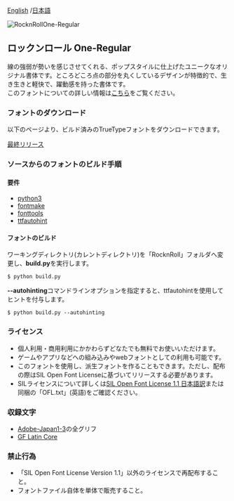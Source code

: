 [English](https://github.com/fontworks-fonts/RocknRoll) /[日本語](README-JP.md) 

![RocknRollOne-Regular](./image_RocknRoll.png)

## ロックンロール  One-Regular

線の強弱が勢いを感じさせてくれる、ポップスタイルに仕上げたユニークなオリジナル書体です。ところどころ点の部分を丸くしているデザインが特徴的で、生き生きと軽快で、躍動感を持った書体です。  
このフォントについての詳しい情報は[こちら](https://fontworks.co.jp/fontsearch/rocknrollstd-db/)をご覧ください。


### フォントのダウンロード

以下のページより、ビルド済みのTrueTypeフォントをダウンロードできます。  

[最終リリース](https://github.com/fontworks-fonts/RocknRoll/tree/master/fonts/ttf)


### ソースからのフォントのビルド手順

#### 要件

* [python3](https://www.python.org/)  
* [fontmake](https://github.com/googlefonts/fontmake/)
* [fonttools](https://github.com/fonttools/fonttools/)
* [ttfautohint](https://www.freetype.org/ttfautohint/doc/ttfautohint.html)  


#### フォントのビルド

ワーキングディレクトリ(カレントディレクトリ)を「RocknRoll」フォルダへ変更し、**build.py**を実行します。

    $ python build.py

**--autohinting**コマンドラインオプションを指定すると、ttfautohintを使用してヒントを付与します。

    $ python build.py --autohinting

### ライセンス

* 個人利用・商用利用にかかわらずどなたでも無料でお使いいただけます。
* ゲームやアプリなどへの組み込みやwebフォントとしての利用も可能です。
* このフォントを使用し、派生フォントを作ることもできます。ただし、配布の際はSIL Open Font Licenseに基づいてリリースする必要があります。
* SILライセンスについて詳しくは[SIL Open Font License 1.1 日本語訳](https://licenses.opensource.jp/OFL-1.1/OFL-1.1.html)または同梱の「OFL.txt」(英語)をご確認ください。


### 収録文字

* [Adobe-Japan1-3](https://github.com/adobe-type-tools/Adobe-Japan1)の全グリフ  
* [GF Latin Core](https://github.com/googlefonts/gftools/tree/master/Lib/gftools/encodings/GF%20Glyph%20Sets#gf-latin-core)  


### 禁止行為

* 「SIL Open Font License Version 1.1」以外のライセンスで再配布すること。
* フォントファイル自体を単体で販売すること。

